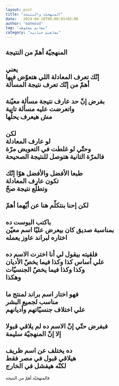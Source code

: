 ```yaml
---
layout: post
title: "المنهجيّة والنتيجة"
date:   2024-04-10T00:00:01+03:00
author: "mahmoud"
tag: "مفايم مغلوطة"
category: "مفاهيم حياتيه"
---
```



المنهجيّة أهمّ من النتيجة  
-  
يعني  
إنّك تعرف المعادلة اللي هتعوّض فيها  
أهمّ من إنّك تعرف نتيجة المسألة  
-  
بفرض إنّ حد عارف نتيجة مسألة معيّنة  
واتعرضت عليه مسألة تانية  
مش هيعرف يحلّها  
-  
لكن  
لو عارف المعادلة  
وحتّي لو غلطت في التعويض مرّة  
فالمرّة التانية هتوصل للنتيجة الصحيحة  
-  
طبعا الأفضل والأفضل هوّا إنّك  
تكون عارف المعادلة  
وتطلّع نتيجة صحّ  
-  
لكن إحنا بنتكلّم هنا عن أيّهما أهمّ  
-  
باكتب البوست ده  
بمناسبة صديق كان بيعرض عليّا اسم معيّن  
اختاره لبراند عاوز يعمله  
-  
فلقيته بيقول لي أنا اخترت الاسم ده  
علي أساس كذا وكذا فيما يخصّ الأديان  
وكذا وكذا فيما يخصّ الجنسيّات  
وهكذا  
-  
فهو اختار اسم براند لمنتج ما  
مناسب لجميع البشر  
علي اختلاف جنسيّاتهم وأديانهم  
-  
فبفرض حتّي إنّ الاسم ده لم يلاقي قبولا  
إلا إنّ المنهجيّة سليمة  
-  
ده يختلف عن اسم ظريف  
هيلاقي قبول في مصر فقط  
لكنّه هيفشل في الخارج  
-  
فالمنهجيّة أهمّ من النتيجة

